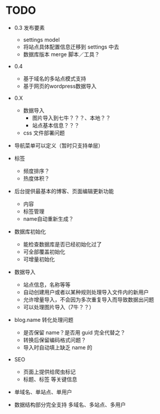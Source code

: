 TODO
====


* 0.3 发布要素
	* settings model
	* 将站点具体配置信息迁移到 settings 中去
	* 数据库版本 merge 脚本／工具？

* 0.4
	* 基于域名的多站点模式支持
	* 基于网页的wordpress数据导入

* 0.X
	* 数据导入
		* 图片导入到七牛？？？、本地？？
		* 站点基本信息？？？
	* css 文件部署问题

* 导航菜单可以定义（暂时只支持单层）
* 标签
	* 频度排序？
	* 热度体积？
* 后台提供最基本的博客、页面编辑更新功能
	* 内容
	* 标签管理
	* name自动重新生成？
* 数据库初始化
	* 能检查数据库是否已经初始化过了
	* 可全部覆盖初始化
	* 可增量初始化
* 数据导入
	* 站点信息，名称等等
	* 自动创建用户或者以某种规则处理导入文件内的新用户
	* 允许增量导入，不会因为多次重复导入而导致数据出问题
	* 可以处理图片导入（7牛？？）
* blog.name 转化处理问题
	* 是否保留 name？是否用 guid 完全代替之？
	* 转换后保留编码格式问题？
	* 导入时自动填上缺乏 name 的
* SEO
	* 页面上提供给爬虫标记
	* 标题、标签 等关键信息
* 单域名、单站点、单用户
* 数据结构部分完全支持 多域名、多站点、多用户
